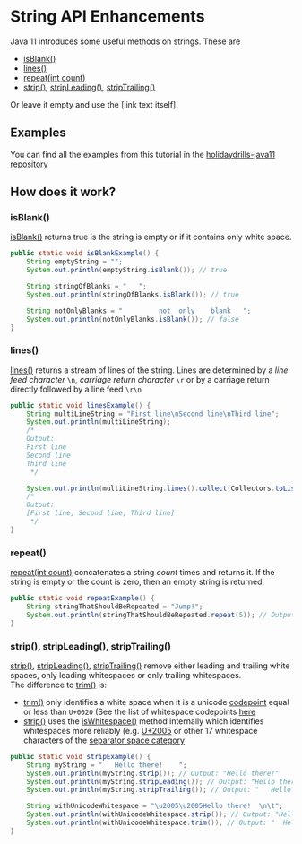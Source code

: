 # String API Enhancements
Java 11 introduces some useful methods on strings. These are
* [isBlank()]
* [lines()]
* [repeat(int count)]
* [strip()], [stripLeading()], [stripTrailing()]


Or leave it empty and use the [link text itself].  



## Examples
You can find all the examples from this tutorial in the [holidaydrills-java11 repository]

## How does it work?
### isBlank()
[isBlank()] returns true is the string is empty or if it contains only white space.
```Java
public static void isBlankExample() {
    String emptyString = "";
    System.out.println(emptyString.isBlank()); // true

    String stringOfBlanks = "   ";
    System.out.println(stringOfBlanks.isBlank()); // true

    String notOnlyBlanks = "         not  only    blank   ";
    System.out.println(notOnlyBlanks.isBlank()); // false
}
```

### lines()
[lines()] returns a stream of lines of the string. Lines are determined by a *line feed character* `\n`, *carriage return character* 
`\r` or by a carriage return directly followed by a line feed `\r\n`  

```Java
public static void linesExample() {
    String multiLineString = "First line\nSecond line\nThird line";
    System.out.println(multiLineString);
    /*
    Output:
    First line
    Second line
    Third line
     */

    System.out.println(multiLineString.lines().collect(Collectors.toList()));
    /*
    Output:
    [First line, Second line, Third line]
     */
}
```

### repeat()
[repeat(int count)] concatenates a string *count* times and returns it. If the string is empty or the count is zero, then 
an empty string is returned.
```java
public static void repeatExample() {
    String stringThatShouldBeRepeated = "Jump!";
    System.out.println(stringThatShouldBeRepeated.repeat(5)); // Output: Jump!Jump!Jump!Jump!Jump!
}
```

### strip(), stripLeading(), stripTrailing()
[strip()], [stripLeading()], [stripTrailing()] remove either leading and trailing white spaces, only leading whitespaces or only 
trailing whitespaces.  
The difference to [trim()] is:
* [trim()] only identifies a white space when it is a unicode [codepoint] equal 
or less than `U+0020` (See the list of whitespace codepoints [here]
* [strip()] uses the [isWhitespace()] method internally which identifies whitespaces more reliably (e.g. [U+2005] or other 
17 whitespace characters of the [separator space category]
```Java
public static void stripExample() {
    String myString = "   Hello there!    ";
    System.out.println(myString.strip()); // Output: "Hello there!"
    System.out.println(myString.stripLeading()); // Output: "Hello there!    "
    System.out.println(myString.stripTrailing()); // Output: "   Hello there!"

    String withUnicodeWhitespace = "\u2005\u2005Hello there!  \n\t";
    System.out.println(withUnicodeWhitespace.strip()); // Output: "Hello there!"
    System.out.println(withUnicodeWhitespace.trim()); // Output: "  Hello there!"
}
```

[holidaydrills-java11 repository]: https://github.com/Holidaydrills/holidaydrills-java11/blob/master/src/main/java/com/holidaydrills/StringApiEnhancements.java
[isBlank()]: https://docs.oracle.com/en/java/javase/11/docs/api/java.base/java/lang/String.html#isBlank()
[lines()]: https://docs.oracle.com/en/java/javase/11/docs/api/java.base/java/lang/String.html#lines()
[repeat(int count)]: https://docs.oracle.com/en/java/javase/11/docs/api/java.base/java/lang/String.html#repeat(int)
[strip()]: https://docs.oracle.com/en/java/javase/11/docs/api/java.base/java/lang/String.html#strip()
[stripLeading()]: https://docs.oracle.com/en/java/javase/11/docs/api/java.base/java/lang/String.html#stripLeading()
[stripTrailing()]: https://docs.oracle.com/en/java/javase/11/docs/api/java.base/java/lang/String.html#stripTrailing()
[trim()]: https://docs.oracle.com/en/java/javase/11/docs/api/java.base/java/lang/String.html#trim()
[codepoint]: https://en.wikipedia.org/wiki/Code_point
[here]: https://en.wikipedia.org/wiki/Whitespace_character
[isWhitespace()]: https://docs.oracle.com/en/java/javase/11/docs/api/java.base/java/lang/Character.html#isWhitespace(int)
[U+2005]: https://www.fileformat.info/info/unicode/char/2005/index.htm
[separator space category]: https://www.fileformat.info/info/unicode/category/Zs/list.htm




